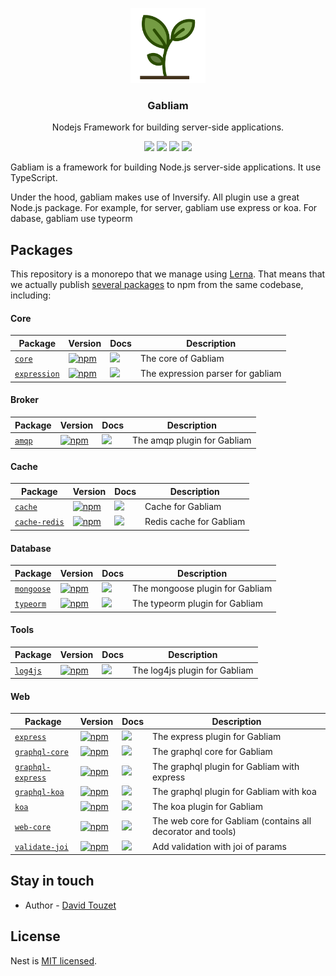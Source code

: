 <p align="center">
  <img src="https://raw.githubusercontent.com/gabliam/gabliam/master/logo/gabliam_small.png" width="120" alt="Gabliam Logo" /></a>
</p>
<h3 align="center">
  Gabliam
</h3>

<p align="center">
  Nodejs Framework for building server-side applications.
</p>

<p align="center">
  <a href="https://www.npmjs.com/package/@gabliam/core"><img src="https://img.shields.io/npm/v/@gabliam/core.svg?style=flat-square"></a>
  <a href="https://www.npmjs.com/package/@gabliam/core"><img src="https://img.shields.io/npm/dm/@gabliam/core.svg?style=flat-square"></a>
  <a href="https://circleci.com/gh/gabliam/gabliam"><img src="https://img.shields.io/circleci/build/github/gabliam/gabliam"></a>
  <a href="https://coveralls.io/github/gabliam/gabliam?branch=master"><img src="https://img.shields.io/coveralls/github/gabliam/gabliam.svg?style=flat-square"></a>
</p>


Gabliam is a framework for building Node.js server-side applications. It use TypeScript.

Under the hood, gabliam makes use of Inversify. All plugin use a great Node.js package. For example, for server, gabliam use express or koa. For dabase, gabliam use typeorm


## Packages

This repository is a monorepo that we manage using [Lerna](https://github.com/lerna/lerna). That means that we actually publish [several packages](/packages) to npm from the same codebase, including:

#### Core

| Package | Version | Docs | Description |
|---------|---------|------|-------------|
| [`core`](/packages/core/core) | [![npm](https://img.shields.io/npm/v/@gabliam/core.svg?style=flat-square)](https://www.npmjs.com/package/@gabliam/core) | [![](https://img.shields.io/badge/API%20Docs-readme-orange.svg?style=flat-square)](/packages/core/core/#readme) | The core of Gabliam |
| [`expression`](/packages/core/expression) | [![npm](https://img.shields.io/npm/v/@gabliam/expression.svg?style=flat-square)](https://www.npmjs.com/package/@gabliam/expression) | [![](https://img.shields.io/badge/API%20Docs-readme-orange.svg?style=flat-square)](/packages/core/expression/#readme) | The expression parser for gabliam |


#### Broker

| Package | Version | Docs | Description |
|---------|---------|------|-------------|
| [`amqp`](/packages/broker/amqp) | [![npm](https://img.shields.io/npm/v/@gabliam/amqp.svg?style=flat-square)](https://www.npmjs.com/package/@gabliam/amqp) | [![](https://img.shields.io/badge/API%20Docs-readme-orange.svg?style=flat-square)](/packages/broker/amqp/#readme) | The amqp plugin for Gabliam |

#### Cache

| Package | Version | Docs | Description |
|---------|---------|------|-------------|
| [`cache`](/packages/cache/cache) | [![npm](https://img.shields.io/npm/v/@gabliam/cache.svg?style=flat-square)](https://www.npmjs.com/package/@gabliam/cache) | [![](https://img.shields.io/badge/API%20Docs-readme-orange.svg?style=flat-square)](/packages/cache/cache/#readme) | Cache for Gabliam |
| [`cache-redis`](/packages/cache/cache-redis) | [![npm](https://img.shields.io/npm/v/@gabliam/cache-redis.svg?style=flat-square)](https://www.npmjs.com/package/@gabliam/cache-redis) | [![](https://img.shields.io/badge/API%20Docs-readme-orange.svg?style=flat-square)](/packages/cache/cache-redis/#readme) | Redis cache for Gabliam |

#### Database

| Package | Version | Docs | Description |
|---------|---------|------|-------------|
| [`mongoose`](/packages/database/mongoose) | [![npm](https://img.shields.io/npm/v/@gabliam/mongoose.svg?style=flat-square)](https://www.npmjs.com/package/@gabliam/mongoose) | [![](https://img.shields.io/badge/API%20Docs-readme-orange.svg?style=flat-square)](/packages/database/mongoose/#readme) | The mongoose plugin for Gabliam |
| [`typeorm`](/packages/typeorm) | [![npm](https://img.shields.io/npm/v/@gabliam/typeorm.svg?style=flat-square)](https://www.npmjs.com/package/@gabliam/typeorm) | [![](https://img.shields.io/badge/API%20Docs-readme-orange.svg?style=flat-square)](/packages/typeorm/#readme) | The typeorm plugin for Gabliam |

#### Tools

| Package | Version | Docs | Description |
|---------|---------|------|-------------|
| [`log4js`](/packages/tools/log4js) | [![npm](https://img.shields.io/npm/v/@gabliam/log4js.svg?style=flat-square)](https://www.npmjs.com/package/@gabliam/log4js) | [![](https://img.shields.io/badge/API%20Docs-readme-orange.svg?style=flat-square)](/packages/tools/log4js/#readme) | The log4js plugin for Gabliam |

#### Web

| Package | Version | Docs | Description |
|---------|---------|------|-------------|
| [`express`](/packages/web/express) | [![npm](https://img.shields.io/npm/v/@gabliam/express.svg?style=flat-square)](https://www.npmjs.com/package/@gabliam/express) | [![](https://img.shields.io/badge/API%20Docs-readme-orange.svg?style=flat-square)](/packages/web/express/#readme) | The express plugin for Gabliam |
| [`graphql-core`](/packages/web/graphql-core) | [![npm](https://img.shields.io/npm/v/@gabliam/graphql-core.svg?style=flat-square)](https://www.npmjs.com/package/@gabliam/graphql-core) | [![](https://img.shields.io/badge/API%20Docs-readme-orange.svg?style=flat-square)](/packages/web/graphql-core/#readme) | The graphql core for Gabliam |
| [`graphql-express`](/packages/web/graphql-express) | [![npm](https://img.shields.io/npm/v/@gabliam/graphql-express.svg?style=flat-square)](https://www.npmjs.com/package/@gabliam/graphql-express) | [![](https://img.shields.io/badge/API%20Docs-readme-orange.svg?style=flat-square)](/packages/web/graphql-express/#readme) | The graphql plugin for Gabliam with express |
| [`graphql-koa`](/packages/web/graphql-koa) | [![npm](https://img.shields.io/npm/v/@gabliam/graphql-koa.svg?style=flat-square)](https://www.npmjs.com/package/@gabliam/graphql-koa) | [![](https://img.shields.io/badge/API%20Docs-readme-orange.svg?style=flat-square)](/packages/web/graphql-koa/#readme) | The graphql plugin for Gabliam with koa |
| [`koa`](/packages/web/koa) | [![npm](https://img.shields.io/npm/v/@gabliam/koa.svg?style=flat-square)](https://www.npmjs.com/package/@gabliam/koa) | [![](https://img.shields.io/badge/API%20Docs-readme-orange.svg?style=flat-square)](/packages/web/koa/#readme) | The koa plugin for Gabliam |
| [`web-core`](/packages/web/web-core) | [![npm](https://img.shields.io/npm/v/@gabliam/web-core.svg?style=flat-square)](https://www.npmjs.com/package/@gabliam/web-core) | [![](https://img.shields.io/badge/API%20Docs-readme-orange.svg?style=flat-square)](/packages/web/web-core/#readme) | The web core for Gabliam (contains all decorator and tools) |
| [`validate-joi`](/packages/web/validate-joi) | [![npm](https://img.shields.io/npm/v/@gabliam/validate-joi.svg?style=flat-square)](https://www.npmjs.com/package/@gabliam/validate-joi) | [![](https://img.shields.io/badge/API%20Docs-readme-orange.svg?style=flat-square)](/packages/web/validate-joi/#readme) | Add validation with joi of params |


## Stay in touch

* Author - [David Touzet](https://twitter.com/eyolas)

## License

Nest is [MIT licensed](LICENSE).